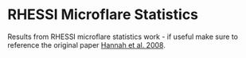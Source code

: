 # RHESSI Microflare Statistics
Results from RHESSI microflare statistics work - if useful make sure to reference the original paper [Hannah et al. 2008](https://doi.org/10.1086/529012).
